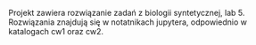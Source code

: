 Projekt zawiera rozwiązanie zadań z biologii syntetycznej, lab 5. Rozwiązania znajdują się w notatnikach jupytera, odpowiednio w katalogach cw1 oraz cw2.
